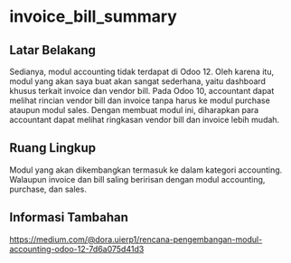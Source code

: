 # invoice_bill_summary

## Latar Belakang
Sedianya, modul accounting tidak terdapat di Odoo 12. Oleh karena itu, modul yang akan saya buat akan sangat sederhana, yaitu dashboard khusus terkait invoice dan vendor bill. Pada Odoo 10, accountant dapat melihat rincian vendor bill dan invoice tanpa harus ke modul purchase ataupun modul sales. Dengan membuat modul ini, diharapkan para accountant dapat melihat ringkasan vendor bill dan invoice lebih mudah.

## Ruang Lingkup
Modul yang akan dikembangkan termasuk ke dalam kategori accounting. Walaupun invoice dan bill saling beririsan dengan modul accounting, purchase, dan sales.

## Informasi Tambahan
https://medium.com/@dora.uierp1/rencana-pengembangan-modul-accounting-odoo-12-7d6a075d41d3
